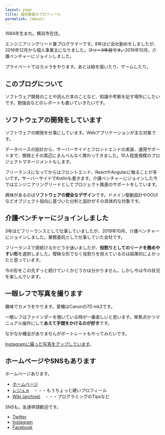 ```yaml
---
layout: page
title: 福地春喜のプロフィール
permalink: /about/
---
```


1984年生まれ。横浜市在住。

エンジニアリングリード兼プログラマーです。8年ほど会社勤めをしましたが、2016年12月から個人事業主になりました。<s>フリー3年目です。</s>2019年10月、介護ベンチャーにジョインしました。

プライベートではカメラをやります。あとは絵を描いたり、ゲームしたり。

このブログについて
----

ソフトウェア開発のことや読んだ本のことなど、知識や考察を記す場所にしたいです。勉強会などのレポートも書いていきたいです。

ソフトウェアの開発をしています
----

ソフトウェアの開発を仕事にしています。Webアプリケーションが主な対象です。

データベースの設計から、サーバーサイドとフロントエンドの実装、運用サポートまで、開発とその周辺にまんべんなく携わってきました。10人程度規模のプロジェクトマネージメントもします。

フリーランスになってからはフロントエンド、ReactやAngularに触ることが多いです。サーバーサイドでKotlinも書きます。介護ベンチャーにジョインした今ではエンジニアリングリードとしてプロジェクト推進のサポートをしています。

興味があるのは**ソフトウェアの健全なデザイン**です。ドメイン駆動設計やOOUIなどオブジェクト指向に基づいた分析と設計がその具体的な対象です。

介護ベンチャーにジョインしました
----

3年ほどフリーランスとして仕事していましたが、2019年10月、介護ベンチャーにジョインしました。業務委託として仕事していた会社です。

フリーランスで居続けるかどうか迷いましたが、**役割りとしてのリードを務めやすい形**を選択しました。曖昧な形でなく役割りを担えているのは結果的によかったと思っています。

今の形をこの先ずっと続けていくかどうかは分かりません。しかし今は今の状況を楽しんでいます。

一眼レフで写真を撮ります
----

趣味でカメラをやります。愛機はCanonの7D mk2です。

一眼レフはファインダーを覗いている時が一番楽しいと思います。単焦点かつマニュアル操作にして**あえて手間をかけるのが好き**です。

なかなか機会がありませんがポートレートもやってみたいです。

[Instagramに撮った写真をアップしています](https://www.instagram.com/fukuchiharuki/)。

ホームページやSNSもあります
----

ホームページあります。

- [ホームページ](https://fukuchiharuki.me/)
- [レジュメ](https://fukuchiharuki.me/static/resume/)　・・・もうちょっと硬いプロフィール
- [Wiki (archive)](https://fukuchiharuki.me/static/pukiwikidump/)　・・・プログラミングのTipsなど

SNSも。友達申請歓迎です。

- [Twitter](https://twitter.com/fukuchiharuki)
- [Instagram](https://www.instagram.com/fukuchiharuki/)
- [Facebook](https://www.facebook.com/fukuchiharuki)
